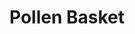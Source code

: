 ---
title: Pollen Basket
layout: definition
brief: Place on the outside of the honeybee's hind legs that is used for carrying pollen back to the hive.
see_also: 
  - title: Honey
    file: honey 
---
